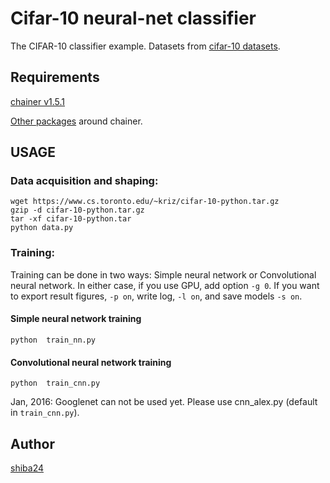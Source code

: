 Cifar-10 neural-net classifier
======

The CIFAR-10 classifier example. Datasets from [cifar-10 datasets](http://www.cs.toronto.edu/~kriz/cifar.html).

## Requirements
[chainer v1.5.1](http://chainer.org/)

[Other packages](https://github.com/pfnet/chainer#requirements) around chainer.


## USAGE
### Data acquisition and shaping:
```
wget https://www.cs.toronto.edu/~kriz/cifar-10-python.tar.gz
gzip -d cifar-10-python.tar.gz
tar -xf cifar-10-python.tar
python data.py
```

### Training:

Training can be done in two ways: Simple neural network or Convolutional neural network.  In either case, if you use GPU, add option ```-g 0```.  If you want to export result figures, ```-p on```, write log, ```-l on```, and save models ```-s on```.

#### Simple neural network training
```
python  train_nn.py
```

#### Convolutional neural network training

```
python  train_cnn.py
```

Jan, 2016: Googlenet can not be used yet. Please use cnn_alex.py (default in ```train_cnn.py```).


## Author

[shiba24](https://github.com/shiba24)

